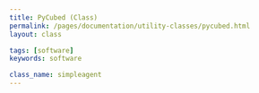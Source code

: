 ```yaml
---
title: PyCubed (Class)
permalink: /pages/documentation/utility-classes/pycubed.html
layout: class

tags: [software]
keywords: software

class_name: simpleagent
---
```


